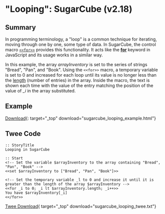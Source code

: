 # "Looping": SugarCube (v2.18)

## Summary

In programming terminology, a "loop" is a common technique for iterating, moving through one by one, some type of data. In SugarCube, the control macro [`<<for>>`](http://www.motoslave.net/sugarcube/2/docs/macros.html#macros-for) provides this functionality. It acts like the **[for](https://developer.mozilla.org/en-US/docs/Web/JavaScript/Reference/Statements/for)** keyword in JavaScript and its usage works in a similar way.

In this example, the array *arrayInventory* is set to the series of strings "Bread", "Pan", and "Book". Using the `<<for>>` macro, a temporary variable is set to 0 and increased for each loop until its value is no longer less than the [length](https://developer.mozilla.org/en-US/docs/Web/JavaScript/Reference/Global_Objects/Array/length) (number of entries) in the array. Inside the macro, the text is shown each time with the value of the entry matching the position of the value of *_i* in the array substituted.

## Example

[Download](sugarcube_looping_example.html){: target="_top" download="sugarcube_looping_example.html"}

## Twee Code

```twee
:: StoryTitle
Looping in SugarCube

:: Start
<!-- Set the variable $arrayInventory to the array containing "Bread", "Pan", "Book" -->
<<set $arrayInventory to ["Bread", "Pan", "Book"]>>

<!-- Set the temporary variable _l to 0 and increase it until it is greater than the length of the array $arrayInventory -->
<<for _i to 0; _i lt $arrayInventory.length; _i++>>
You have $arrayInventory[_i]
<</for>>

```

[Twee Download](sugarcube_looping_twee.txt){ target="_top" download="sugarcube_looping_twee.txt"}
